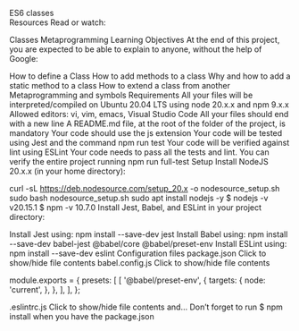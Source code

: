 ES6 classes  
Resources
Read or watch:

Classes
Metaprogramming
Learning Objectives
At the end of this project, you are expected to be able to explain to anyone, without the help of Google:

How to define a Class
How to add methods to a class
Why and how to add a static method to a class
How to extend a class from another
Metaprogramming and symbols
Requirements
All your files will be interpreted/compiled on Ubuntu 20.04 LTS using node 20.x.x and npm 9.x.x
Allowed editors: vi, vim, emacs, Visual Studio Code
All your files should end with a new line
A README.md file, at the root of the folder of the project, is mandatory
Your code should use the js extension
Your code will be tested using Jest and the command npm run test
Your code will be verified against lint using ESLint
Your code needs to pass all the tests and lint. You can verify the entire project running npm run full-test
Setup
Install NodeJS 20.x.x
(in your home directory):

curl -sL https://deb.nodesource.com/setup_20.x -o nodesource_setup.sh
sudo bash nodesource_setup.sh
sudo apt install nodejs -y
$ nodejs -v
v20.15.1
$ npm -v
10.7.0
Install Jest, Babel, and ESLint
in your project directory:

Install Jest using: npm install --save-dev jest
Install Babel using: npm install --save-dev babel-jest @babel/core @babel/preset-env
Install ESLint using: npm install --save-dev eslint
Configuration files
package.json
Click to show/hide file contents
babel.config.js
Click to show/hide file contents

module.exports = {
  presets: [
    [
      '@babel/preset-env',
      {
        targets: {
          node: 'current',
        },
      },
    ],
  ],
};

.eslintrc.js
Click to show/hide file contents
and…
Don’t forget to run $ npm install when you have the package.json

